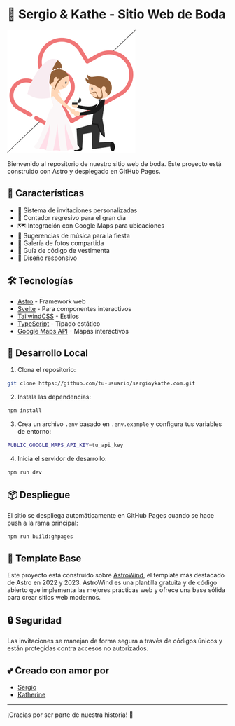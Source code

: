 # 💑 Sergio & Kathe - Sitio Web de Boda

![Wedding Site Preview](public/assets/images/wedding-invitation.gif)

Bienvenido al repositorio de nuestro sitio web de boda. Este proyecto está construido con Astro y desplegado en GitHub Pages.

## 🌟 Características

- 💌 Sistema de invitaciones personalizadas
- 📅 Contador regresivo para el gran día
- 🗺️ Integración con Google Maps para ubicaciones
- 🎵 Sugerencias de música para la fiesta
- 📸 Galería de fotos compartida
- 🎩 Guía de código de vestimenta
- 📱 Diseño responsivo

## 🛠️ Tecnologías

- [Astro](https://astro.build) - Framework web
- [Svelte](https://svelte.dev) - Para componentes interactivos
- [TailwindCSS](https://tailwindcss.com) - Estilos
- [TypeScript](https://www.typescriptlang.org) - Tipado estático
- [Google Maps API](https://developers.google.com/maps) - Mapas interactivos

## 🚀 Desarrollo Local

1. Clona el repositorio:

```bash
git clone https://github.com/tu-usuario/sergioykathe.com.git
```

2. Instala las dependencias:

```bash
npm install
```

3. Crea un archivo `.env` basado en `.env.example` y configura tus variables de entorno:

```bash
PUBLIC_GOOGLE_MAPS_API_KEY=tu_api_key
```

4. Inicia el servidor de desarrollo:

```bash
npm run dev
```

## 📦 Despliegue

El sitio se despliega automáticamente en GitHub Pages cuando se hace push a la rama principal:

```bash
npm run build:ghpages
```

## 🎨 Template Base

Este proyecto está construido sobre [AstroWind](https://github.com/onwidget/astrowind), el template más destacado de Astro en 2022 y 2023. AstroWind es una plantilla gratuita y de código abierto que implementa las mejores prácticas web y ofrece una base sólida para crear sitios web modernos.

## 🔒 Seguridad

Las invitaciones se manejan de forma segura a través de códigos únicos y están protegidas contra accesos no autorizados.

## 💕 Creado con amor por

- [Sergio](https://github.com/tu-usuario)
- [Katherine](https://github.com/su-usuario)

---

¡Gracias por ser parte de nuestra historia! 🎉
